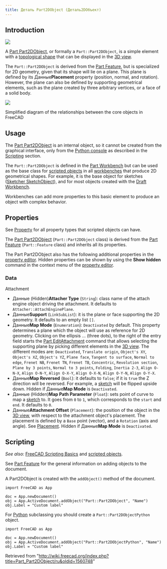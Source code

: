 ```yaml
---
title: Деталь Part2DObject (Деталь2DОбъект)
---
```

## Introduction

![](/images/Tree_Part2D.svg)

A [Part Part2DObject](/Part_Part2DObject "Part Part2DObject"), or formally a `Part::Part2DObject`, is a simple element with a [topological shape](/Part_TopoShape "Part TopoShape") that can be displayed in the [3D view](/3D_view "3D view").

The `Part::Part2DObject` is derived from the [Part Feature](/Part_Feature "Part Feature"), but is specialized for 2D geometry, given that its shape will lie on a plane. This plane is defined by its Данные**Placement** property (position, normal, and rotation). However, the plane can also be defined by supporting geometrical elements, such as the plane created by three arbitrary vertices, or a face of a solid body.

![](/images/FreeCAD_core_objects.svg)

Simplified diagram of the relationships between the core objects in FreeCAD

## Usage

The [Part Part2DObject](/Part_Part2DObject "Part Part2DObject") is an internal object, so it cannot be created from the graphical interface, only from the [Python console](/Python_console "Python console") as described in the [Scripting](#Scripting) section.

The `Part::Part2DObject` is defined in the [Part Workbench](/Part_Workbench "Part Workbench") but can be used as the base class for [scripted objects](/Scripted_objects "Scripted objects") in all [workbenches](/Workbenches "Workbenches") that produce 2D geometrical shapes. For example, it is the base object for sketches ([Sketcher SketchObject](/Sketcher_SketchObject "Sketcher SketchObject")), and for most objects created with the [Draft Workbench](/Draft_Workbench "Draft Workbench").

Workbenches can add more properties to this basic element to produce an object with complex behavior.

## Properties

See [Property](/Property "Property") for all property types that scripted objects can have.

The [Part Part2DObject](/Part_Part2DObject "Part Part2DObject") (`Part::Part2DObject` class) is derived from the [Part Feature](/Part_Feature "Part Feature") (`Part::Feature` class) and inherits all its properties.

The Part Part2DObject also has the following additional properties in the [property editor](/Property_editor "Property editor"). Hidden properties can be shown by using the **Show hidden** command in the context menu of the [property editor](/Property_editor "Property editor").

### Data

Attachment

* Данные (Hidden)**Attacher Type** (`String`): class name of the attach engine object driving the attachment. It defaults to `Attacher::AttachEnginePlane`.
* Данные**Support** (`LinkSubList`): it is the plane or face supporting the 2D geometry. It defaults to an empty list `[]`.
* Данные**Map Mode** (`Enumeration`): `Deactivated` by default. This property determines a plane which the object will use as reference for 2D geometry. Clicking on the ellipsis ... (three dots), to the right of the entry field starts the [Part EditAttachment](/Part_EditAttachment "Part EditAttachment") command that allows selecting the supporting plane by picking different elements in the [3D view](/3D_view "3D view"). The different modes are: `Deactivated`, `Translate origin`, `Object's XY`, `Object's XZ`, `Object's YZ`, `Plane face`, `Tangent to surface`, `Normal to edge`, `Frenet NB`, `Frenet TN`, `Frenet TB`, `Concentric`, `Revolution section`, `Plane by 3 points`, `Normal to 3 points`, `Folding`, `Inertia 2-3`, `Align O-N-X`, `Align O-N-Y`, `Align O-X-Y`, `Align O-X-N`, `Align O-Y-N`, `Align O-Y-X`.
* Данные**Map Reversed** (`Bool`): it defaults to `false`; if it is `true` the Z direction will be reversed. For example, a [sketch](/Sketch "Sketch") will be flipped upside down. Hidden if Данные**Map Mode** is `Deactivated`.
* Данные (Hidden)**Map Path Parameter** (`Float`): sets point of curve to map a [sketch](/Sketch "Sketch") to. It goes from `0` to `1`, which corresponds to the `start` and `end`. It defaults to `0`.
* Данные**Attachment Offset** (`Placement`): the position of the object in the [3D view](/3D_view "3D view"), with respect to the attachment object's placement. The placement is defined by a `Base` point (vector), and a `Rotation` (axis and angle). See [Placement](/Placement "Placement"). Hidden if Данные**Map Mode** is `Deactivated`.

## Scripting

*See also:* [FreeCAD Scripting Basics](/FreeCAD_Scripting_Basics "FreeCAD Scripting Basics") and [scripted objects](/Scripted_objects "Scripted objects").

See [Part Feature](/Part_Feature "Part Feature") for the general information on adding objects to the document.

A Part2DObject is created with the `addObject()` method of the document.

```
import FreeCAD as App

doc = App.newDocument()
obj = App.ActiveDocument.addObject("Part::Part2DObject", "Name")
obj.Label = "Custom label"

```

For [Python](/Python "Python") subclassing you should create a `Part::Part2DObjectPython` object.

```
import FreeCAD as App

doc = App.newDocument()
obj = App.ActiveDocument.addObject("Part::Part2DObjectPython", "Name")
obj.Label = "Custom label"

```

Retrieved from "<http://wiki.freecad.org/index.php?title=Part_Part2DObject/ru&oldid=1560748>"